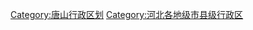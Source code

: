 















[Category:唐山行政区划](https://zh.wikipedia.org/wiki/Category:唐山行政区划 "wikilink")
[Category:河北各地级市县级行政区](https://zh.wikipedia.org/wiki/Category:河北各地级市县级行政区 "wikilink")